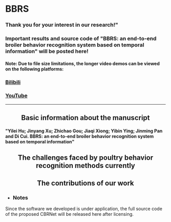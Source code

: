 # BBRS
### Thank you for your interest in our research!" 

### Important results and source code of "BBRS: an end-to-end broiler behavior recognition system based on temporal information" will be posted here!

#### Note: Due to file size limitations, the longer video demos can be viewed on the following platforms:
### [Bilibili](https://www.bilibili.com/video/BV1Z7421K7sA) 
### [YouTube](https://youtu.be/XZq4_yCtj5Y) 
---
## <div align="center">Basic information about the manuscript
#### <div align="left">"Yilei Hu; Jinyang Xu; Zhichao Gou; Jiaqi Xiong; Yibin Ying; Jinming Pan and Di Cui. BBRS: an end-to-end broiler behavior recognition system based on temporal information"</div>

## <div align="center">The challenges faced by poultry behavior recognition methods currently


## <div align="center">The contributions of our work



* ### <div align="left">Notes</div>
<div align="left">Since the software we developed is under application, the full source code of the proposed CBRNet will be released here after licensing.</div>
